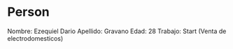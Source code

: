 # Person

Nombre: Ezequiel Dario
Apellido: Gravano
Edad: 28
Trabajo: Start (Venta de electrodomesticos)

